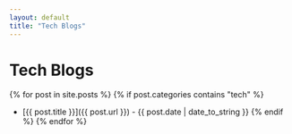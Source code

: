 ```yaml
---
layout: default
title: "Tech Blogs"
---
```


# Tech Blogs

{% for post in site.posts %}
  {% if post.categories contains "tech" %}
  - [{{ post.title }}]({{ post.url }}) - {{ post.date | date_to_string }}
  {% endif %}
{% endfor %}
